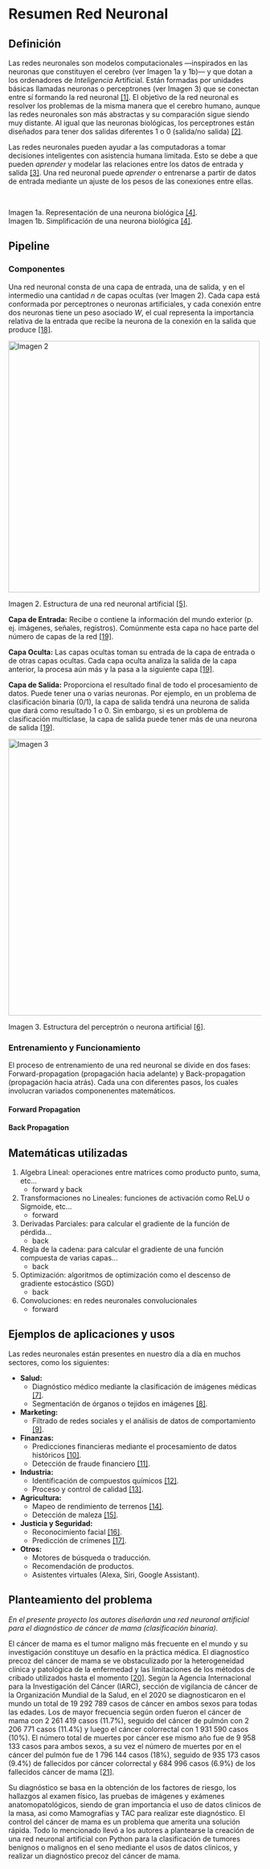 # Resumen Red Neuronal

## Definición
Las redes neuronales son modelos computacionales —inspirados en las neuronas que constituyen el cerebro (ver Imagen 1a y 1b)— y que dotan a los ordenadores de *Inteligencia* Artificial. Están formadas por unidades básicas llamadas neuronas o perceptrones (ver Imagen 3) que se conectan entre sí formando la red neuronal [[1]](https://enzyme.biz/blog/redes-neuronales-que-son-y-aplicaciones). El objetivo de la red neuronal es resolver los problemas de la misma manera que el cerebro humano, aunque las redes neuronales son más abstractas y su comparación sigue siendo muy distante. Al igual que las neuronas biológicas, los perceptrones están diseñados para tener dos salidas diferentes 1 o 0 (salida/no salida) [[2]](https://es.wikipedia.org/wiki/Red_neuronal_artificial).

Las redes neuronales pueden ayudar a las computadoras a tomar decisiones inteligentes con asistencia humana limitada. Esto se debe a que pueden *aprender* y modelar las relaciones entre los datos de entrada y salida [[3]](https://aws.amazon.com/es/what-is/neural-network/). Una red neuronal puede *aprender* o entrenarse a partir de datos de entrada mediante un ajuste de los pesos de las conexiones entre ellas.

![<img src="https://ml4a.github.io/images/neuron-anatomy.jpg" width="400" alt="Imagen 1">](https://ml4a.github.io/images/neuron-anatomy.jpg)&nbsp;&nbsp;&nbsp;&nbsp;&nbsp;&nbsp;&nbsp;&nbsp;&nbsp;&nbsp;&nbsp;&nbsp;&nbsp;&nbsp;&nbsp;&nbsp;
![<img src="https://ml4a.github.io/images/neuron-simple.jpg" width="300" alt="Imagen 1b">](https://ml4a.github.io/images/neuron-simple.jpg)

Imagen 1a. Representación de una neurona biológica [[4]](https://ml4a.github.io/images/neuron-anatomy.jpg). &nbsp;&nbsp;&nbsp;&nbsp;&nbsp;&nbsp;&nbsp;&nbsp;&nbsp;&nbsp;&nbsp;&nbsp;&nbsp;&nbsp;&nbsp;&nbsp;&nbsp;&nbsp;&nbsp;&nbsp;&nbsp;&nbsp;&nbsp;&nbsp;&nbsp;&nbsp;&nbsp;&nbsp;&nbsp; Imagen 1b. Simplificación de una neurona biológica [[4]](https://ml4a.github.io/images/neuron-simple.jpg).


## Pipeline


### Componentes
Una red neuronal consta de una capa de entrada, una de salida, y en el intermedio una cantidad $n$ de capas ocultas (ver Imagen 2). Cada capa está conformada por perceptrones o neuronas artificiales, y cada conexión entre dos neuronas tiene un peso asociado $W$, el cual representa la importancia relativa de la entrada que recibe la neurona de la conexión en la salida que produce [[18]](https://ml4a.github.io/ml4a/es/neural_networks/).

<img src="https://s7280.pcdn.co/wp-content/uploads/2020/07/Two-or-more-hidden-layers-comprise-a-Deep-Neural-Network.png" width="500" alt="Imagen 2">

Imagen 2. Estructura de una red neuronal artificial [[5]](https://s7280.pcdn.co/wp-content/uploads/2020/07/Two-or-more-hidden-layers-comprise-a-Deep-Neural-Network.png).

**Capa de Entrada:**
Recibe o contiene la información del mundo exterior (p. ej. imágenes, señales, registros). Comúnmente esta capa no hace parte del número de capas de la red [[19]](https://aws.amazon.com/es/what-is/neural-network/).

**Capa Oculta:**
Las capas ocultas toman su entrada de la capa de entrada o de otras capas ocultas. Cada capa oculta analiza la salida de la capa anterior, la procesa aún más y la pasa a la siguiente capa [[19]](https://aws.amazon.com/es/what-is/neural-network/).

**Capa de Salida:**
Proporciona el resultado final de todo el procesamiento de datos. Puede tener una o varias neuronas. Por ejemplo, en un problema de clasificación binaria (0/1), la capa de salida tendrá una neurona de salida que dará como resultado 1 o 0. Sin embargo, si es un problema de clasificación multiclase, la capa de salida puede tener más de una neurona de salida [[19]](https://aws.amazon.com/es/what-is/neural-network/).

<img src="https://miro.medium.com/v2/resize:fit:720/format:webp/1*v88ySSMr7JLaIBjwr4chTw.jpeg" width="550" alt="Imagen 3">

Imagen 3. Estructura del perceptrón o neurona artificial [[6]](https://miro.medium.com/v2/resize:fit:720/format:webp/1*v88ySSMr7JLaIBjwr4chTw.jpeg).


### Entrenamiento y Funcionamiento
El proceso de entrenamiento de una red neuronal se divide en dos fases: Forward-propagation (propagación hacia adelante) y Back-propagation (propagación hacia atrás). Cada una con diferentes pasos, los cuales involucran variados componenentes matemáticos.

#### Forward Propagation

#### Back Propagation

## Matemáticas utilizadas
1. Algebra Lineal: operaciones entre matrices como producto punto, suma, etc...
	* forward y back
2. Transformaciones no Lineales: funciones de activación como ReLU o Sigmoide, etc...
	* forward
4. Derivadas Parciales: para calcular el gradiente de la función de pérdida...
	* back
5. Regla de la cadena: para calcular el gradiente de una función compuesta de varias capas...
	* back
6. Optimización: algoritmos de optimización como el descenso de gradiente estocástico (SGD)
	* back
7. Convoluciones: en redes neuronales convolucionales
	* forward

## Ejemplos de aplicaciones y usos
Las redes neuronales están presentes en nuestro día a día en muchos sectores, como los siguientes:
* **Salud:**
	* Diagnóstico médico mediante la clasificación de imágenes médicas [[7]](https://arxiv.org/abs/1711.05225).
	* Segmentación de órganos o tejidos en imágenes [[8]](https://kits21.kits-challenge.org/).
* **Marketing:**
	* Filtrado de redes sociales y el análisis de datos de comportamiento [[9]](https://engineering.fb.com/2021/01/26/ml-applications/news-feed-ranking/).
* **Finanzas:**
	* Predicciones financieras mediante el procesamiento de datos históricos [[10]](https://zenodo.org/record/2626454).
	* Detección de fraude financiero [[11]](https://www.sciencedirect.com/science/article/abs/pii/S0167923620301767).
* **Industria:**
	* Identificación de compuestos químicos [[12]](https://www.sciencedirect.com/science/article/pii/S2001037022003300).
	* Proceso y control de calidad [[13]](https://www.redalyc.org/journal/404/40465051005/movil/).
* **Agricultura:**
	* Mapeo de rendimiento de terrenos [[14]](https://www.sciencedirect.com/science/article/pii/S258972172030012X).
	* Detección de maleza [[15]](https://tensorfield.ag/2020/04/14/weed-detection-demo/).
* **Justicia y Seguridad:**
	* Reconocimiento facial [[16]](https://www.nytimes.com/2019/04/14/technology/china-surveillance-artificial-intelligence-racial-profiling.html).
	* Predicción de crímenes [[17]](https://land-der-ideen.de/en/project/precobs-software-for-predicting-crimes-355).
* **Otros:**
	* Motores de búsqueda o traducción.
	* Recomendación de productos.
	* Asistentes virtuales (Alexa, Siri, Google Assistant).

## Planteamiento del problema

*En el presente proyecto los autores diseñarán una red neuronal artificial para el diagnóstico de cáncer de mama (clasificación binaria).*

El cáncer de mama es el tumor maligno más frecuente en el mundo y su investigación constituye un desafío en la práctica médica. El diagnostico precoz del cáncer de mama se ve obstaculizado por la heterogeneidad clínica y patológica de la enfermedad y las limitaciones de los métodos de cribado utilizados hasta el momento [[20]](http://scielo.sld.cu/pdf/rcim/v13n1/1684-1859-rcim-13-01-e385.pdf). Según la Agencia Internacional para la Investigación del Cáncer (IARC), sección de vigilancia de cáncer de la Organización Mundial de la Salud, en el 2020 se diagnosticaron en el mundo un total de 19 292 789 casos de cáncer en ambos sexos para todas las edades. Los de mayor frecuencia según orden fueron el cáncer de mama con 2 261 419 casos (11.7%), seguido del cáncer de pulmón con 2 206 771 casos (11.4%) y luego el cáncer colorrectal con 1 931 590 casos (10%). El número total de muertes por cáncer ese mismo año fue de 9 958 133 casos para ambos sexos, a su vez el número de muertes por en el cáncer del pulmón fue de 1 796 144 casos (18%), seguido de 935 173 casos (9.4%) de fallecidos por cáncer colorrectal y 684 996 casos (6.9%) de los fallecidos cáncer de mama [[21]](https://gco.iarc.fr/today/data/factsheets/cancers/20-Breast-fact-sheet.pdf).

Su diagnóstico se basa en la obtención de los factores de riesgo, los hallazgos al examen físico, las pruebas de imágenes y exámenes anatomopatológicos, siendo de gran importancia el uso de datos clinicos de la masa, asi como Mamografías y TAC para realizar este diagnóstico. El control del cáncer de mama es un problema que amerita una solución rápida. Todo lo mencionado llevó a los autores a plantearse la creación de una red neuronal artificial con Python para la clasificación de tumores benignos o malignos en el seno mediante el usos de datos clinicos, y realizar un diagnóstico precoz del cáncer de mama.

